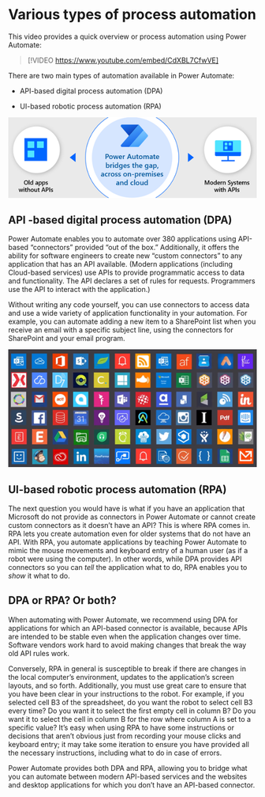 # Various types of process automation

This video provides a quick overview or process automation using Power Automate:
> [!VIDEO https://www.youtube.com/embed/CdXBL7CfwVE]

There are two main types of automation available in Power Automate:

-   API-based digital process automation (DPA)

-   UI-based robotic process automation (RPA)

![Power Automate bridges the gap](media/bridge-the-gap.png "Power Automate bridges the gap")

## API -based digital process automation (DPA)

Power Automate enables you to automate over 380 applications using API-based “connectors” provided “out of the box.” Additionally, it offers the ability for software engineers to create new “custom connectors” to any application that has an API available. (Modern applications (including Cloud-based services) use APIs to provide programmatic access to data and functionality. The API declares a set
of rules for requests. Programmers use the API to interact with the
application.)

Without writing any code yourself, you can use connectors to access data and use a wide variety of application functionality in your automation. For example, you can automate adding a new item to a SharePoint list when you receive an email with a specific subject line, using the connectors for SharePoint and your email program.

![Gallery of connectors](media/connector-list.png "Gallery of connectors")

## UI-based robotic process automation (RPA)

The next question you would have is what if you have an application that
Microsoft do not provide as connectors in Power Automate or cannot create custom connectors as it doesn’t have an API? This is where RPA comes in. RPA lets you create automation even for older systems that do not have an API. With RPA, you automate applications by teaching Power Automate to mimic the mouse movements and keyboard entry of a human user (as if a robot were using the computer). In other words, while DPA provides API connectors so you can *tell* the application what to do, RPA enables you to *show* it what to do.

## DPA or RPA? Or both?

When automating with Power Automate, we recommend using DPA for applications for which an API-based connector is available, because APIs are intended to be stable even when the application changes over time. Software vendors work hard to avoid making changes that break the way old API rules work.

Conversely, RPA in general is susceptible to break if there are changes in the local computer’s environment, updates to the application’s screen layouts, and so forth. Additionally, you must use great care to ensure that you have been clear in your instructions to the robot. For example, if you selected cell B3 of the spreadsheet, do you want the robot to select cell B3 every time? Do you want it to select the first empty cell in column B? Do you want it to select the cell in column B for the row where column A is set to a specific value? It’s easy when using RPA to have some instructions or decisions that aren’t obvious just from recording your mouse clicks and keyboard entry; it may take some iteration to ensure you have provided all the necessary instructions, including what to do in case of errors.

Power Automate provides both DPA and RPA, allowing you to bridge what you can automate between modern API-based services and the websites and desktop applications for which you don’t have an API-based connector.
